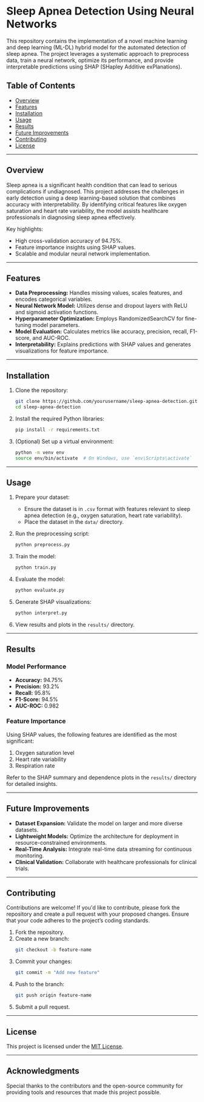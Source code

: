 # Sleep Apnea Detection Using Neural Networks

This repository contains the implementation of a novel machine learning and deep learning (ML-DL) hybrid model for the automated detection of sleep apnea. The project leverages a systematic approach to preprocess data, train a neural network, optimize its performance, and provide interpretable predictions using SHAP (SHapley Additive exPlanations).

## Table of Contents

- [Overview](#overview)
- [Features](#features)
- [Installation](#installation)
- [Usage](#usage)
- [Results](#results)
- [Future Improvements](#future-improvements)
- [Contributing](#contributing)
- [License](#license)

---

## Overview

Sleep apnea is a significant health condition that can lead to serious complications if undiagnosed. This project addresses the challenges in early detection using a deep learning-based solution that combines accuracy with interpretability. By identifying critical features like oxygen saturation and heart rate variability, the model assists healthcare professionals in diagnosing sleep apnea effectively.

Key highlights:
- High cross-validation accuracy of 94.75%.
- Feature importance insights using SHAP values.
- Scalable and modular neural network implementation.

---

## Features

- **Data Preprocessing:** Handles missing values, scales features, and encodes categorical variables.
- **Neural Network Model:** Utilizes dense and dropout layers with ReLU and sigmoid activation functions.
- **Hyperparameter Optimization:** Employs RandomizedSearchCV for fine-tuning model parameters.
- **Model Evaluation:** Calculates metrics like accuracy, precision, recall, F1-score, and AUC-ROC.
- **Interpretability:** Explains predictions with SHAP values and generates visualizations for feature importance.

---

## Installation

1. Clone the repository:
    ```bash
    git clone https://github.com/yourusername/sleep-apnea-detection.git
    cd sleep-apnea-detection
    ```

2. Install the required Python libraries:
    ```bash
    pip install -r requirements.txt
    ```

3. (Optional) Set up a virtual environment:
    ```bash
    python -m venv env
    source env/bin/activate  # On Windows, use `env\Scripts\activate`
    ```

---

## Usage

1. Prepare your dataset:
   - Ensure the dataset is in `.csv` format with features relevant to sleep apnea detection (e.g., oxygen saturation, heart rate variability).
   - Place the dataset in the `data/` directory.

2. Run the preprocessing script:
    ```bash
    python preprocess.py
    ```

3. Train the model:
    ```bash
    python train.py
    ```

4. Evaluate the model:
    ```bash
    python evaluate.py
    ```

5. Generate SHAP visualizations:
    ```bash
    python interpret.py
    ```

6. View results and plots in the `results/` directory.

---

## Results

### Model Performance
- **Accuracy:** 94.75%
- **Precision:** 93.2%
- **Recall:** 95.8%
- **F1-Score:** 94.5%
- **AUC-ROC:** 0.982

### Feature Importance
Using SHAP values, the following features are identified as the most significant:
1. Oxygen saturation level
2. Heart rate variability
3. Respiration rate

Refer to the SHAP summary and dependence plots in the `results/` directory for detailed insights.

---

## Future Improvements

- **Dataset Expansion:** Validate the model on larger and more diverse datasets.
- **Lightweight Models:** Optimize the architecture for deployment in resource-constrained environments.
- **Real-Time Analysis:** Integrate real-time data streaming for continuous monitoring.
- **Clinical Validation:** Collaborate with healthcare professionals for clinical trials.

---

## Contributing

Contributions are welcome! If you'd like to contribute, please fork the repository and create a pull request with your proposed changes. Ensure that your code adheres to the project’s coding standards.

1. Fork the repository.
2. Create a new branch:
    ```bash
    git checkout -b feature-name
    ```
3. Commit your changes:
    ```bash
    git commit -m "Add new feature"
    ```
4. Push to the branch:
    ```bash
    git push origin feature-name
    ```
5. Submit a pull request.

---

## License

This project is licensed under the [MIT License](LICENSE).

---

## Acknowledgments

Special thanks to the contributors and the open-source community for providing tools and resources that made this project possible.

